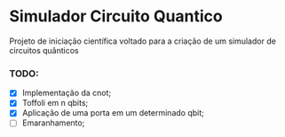 # Simulador Circuito Quantico
Projeto de iniciação científica voltado para a criação de um simulador de circuitos quânticos

### TODO:
- [X] Implementação da cnot;
- [X] Toffoli em n qbits;
- [X] Aplicação de uma porta em um determinado qbit; 
- [ ] Emaranhamento;
